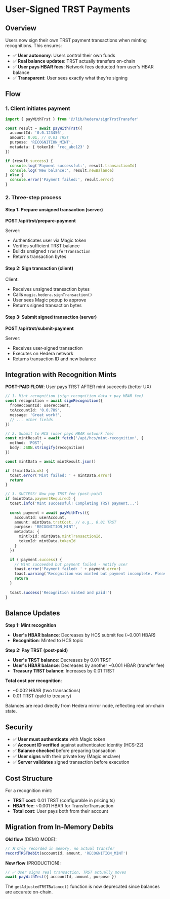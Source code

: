 # User-Signed TRST Payments

## Overview

Users now sign their own TRST payment transactions when minting recognitions. This ensures:
- ✅ **User autonomy**: Users control their own funds
- ✅ **Real balance updates**: TRST actually transfers on-chain
- ✅ **User pays HBAR fees**: Network fees deducted from user's HBAR balance
- ✅ **Transparent**: User sees exactly what they're signing

## Flow

### 1. Client initiates payment

```typescript
import { payWithTrst } from '@/lib/hedera/signTrstTransfer'

const result = await payWithTrst({
  accountId: '0.0.123456',
  amount: 0.01, // 0.01 TRST
  purpose: 'RECOGNITION_MINT',
  metadata: { tokenId: 'rec_abc123' }
})

if (result.success) {
  console.log('Payment successful:', result.transactionId)
  console.log('New balance:', result.newBalance)
} else {
  console.error('Payment failed:', result.error)
}
```

### 2. Three-step process

#### Step 1: Prepare unsigned transaction (server)
**POST /api/trst/prepare-payment**

Server:
- Authenticates user via Magic token
- Verifies sufficient TRST balance
- Builds unsigned `TransferTransaction`
- Returns transaction bytes

#### Step 2: Sign transaction (client)
Client:
- Receives unsigned transaction bytes
- Calls `magic.hedera.signTransaction()`
- User sees Magic popup to approve
- Returns signed transaction bytes

#### Step 3: Submit signed transaction (server)
**POST /api/trst/submit-payment**

Server:
- Receives user-signed transaction
- Executes on Hedera network
- Returns transaction ID and new balance

## Integration with Recognition Mints

**POST-PAID FLOW**: User pays TRST AFTER mint succeeds (better UX)

```typescript
// 1. Mint recognition (sign recognition data + pay HBAR fee)
const recognition = await signRecognition({
  fromAccountId: userAccount,
  toAccountId: '0.0.789',
  message: 'Great work!',
  // ... other fields
})

// 2. Submit to HCS (user pays HBAR network fee)
const mintResult = await fetch('/api/hcs/mint-recognition', {
  method: 'POST',
  body: JSON.stringify(recognition)
})

const mintData = await mintResult.json()

if (!mintData.ok) {
  toast.error('Mint failed: ' + mintData.error)
  return
}

// 3. SUCCESS! Now pay TRST fee (post-paid)
if (mintData.paymentRequired) {
  toast.info('Mint successful! Completing TRST payment...')
  
  const payment = await payWithTrst({
    accountId: userAccount,
    amount: mintData.trstCost, // e.g., 0.01 TRST
    purpose: 'RECOGNITION_MINT',
    metadata: { 
      mintTxId: mintData.mintTransactionId,
      tokenId: mintData.tokenId 
    }
  })

  if (!payment.success) {
    // Mint succeeded but payment failed - notify user
    toast.error('Payment failed: ' + payment.error)
    toast.warning('Recognition was minted but payment incomplete. Please pay manually.')
    return
  }
  
  toast.success('Recognition minted and paid!')
}
```

## Balance Updates

**Step 1: Mint recognition**
- **User's HBAR balance**: Decreases by HCS submit fee (~0.001 HBAR)
- **Recognition**: Minted to HCS topic

**Step 2: Pay TRST (post-paid)**
- **User's TRST balance**: Decreases by 0.01 TRST
- **User's HBAR balance**: Decreases by another ~0.001 HBAR (transfer fee)
- **Treasury TRST balance**: Increases by 0.01 TRST

**Total cost per recognition**:
- ~0.002 HBAR (two transactions)
- 0.01 TRST (paid to treasury)

Balances are read directly from Hedera mirror node, reflecting real on-chain state.

## Security

- ✅ **User must authenticate** with Magic token
- ✅ **Account ID verified** against authenticated identity (HCS-22)
- ✅ **Balance checked** before preparing transaction
- ✅ **User signs** with their private key (Magic enclave)
- ✅ **Server validates** signed transaction before execution

## Cost Structure

For a recognition mint:
- **TRST cost**: 0.01 TRST (configurable in pricing.ts)
- **HBAR fee**: ~0.001 HBAR for TransferTransaction
- **Total cost**: User pays both from their account

## Migration from In-Memory Debits

**Old flow** (DEMO MODE):
```typescript
// ❌ Only recorded in memory, no actual transfer
recordTRSTDebit(accountId, amount, 'RECOGNITION_MINT')
```

**New flow** (PRODUCTION):
```typescript
// ✅ User signs real transaction, TRST actually moves
await payWithTrst({ accountId, amount, purpose })
```

The `getAdjustedTRSTBalance()` function is now deprecated since balances are accurate on-chain.

